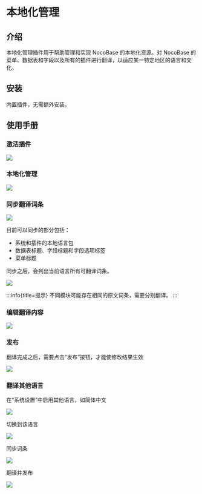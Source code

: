 # 本地化管理

<PluginInfo name="localization-management"></PluginInfo>

## 介绍

本地化管理插件用于帮助管理和实现 NocoBase 的本地化资源。对 NocoBase 的菜单、数据表和字段以及所有的插件进行翻译，以适应某一特定地区的语言和文化。

## 安装

内置插件，无需额外安装。

## 使用手册

### 激活插件

![](https://static-docs.nocobase.com/d16f6ecd6bfb8d1e8acff38f23ad37f8.png)

### 本地化管理

<img src="https://static-docs.nocobase.com/202404202134187.png"/>

### 同步翻译词条

<img src="https://static-docs.nocobase.com/202404202134850.png"/>

目前可以同步的部分包括：

- 系统和插件的本地语言包
- 数据表标题、字段标题和字段选项标签
- 菜单标题

同步之后，会列出当前语言所有可翻译词条。

<img src="https://static-docs.nocobase.com/202404202136567.png"/>

:::info{title=提示}
不同模块可能存在相同的原文词条，需要分别翻译。
:::

### 编辑翻译内容

<img src="https://static-docs.nocobase.com/202404202142836.png"/>

### 发布

翻译完成之后，需要点击“发布”按钮，才能使修改结果生效

<img src="https://static-docs.nocobase.com/202404202143135.png"/>

### 翻译其他语言

在“系统设置”中启用其他语言，如简体中文

![](https://static-docs.nocobase.com/618830967aaeb643c892fce355d59a73.png)

切换到该语言

<img src="https://static-docs.nocobase.com/202404202144789.png"/>

同步词条

<img src="https://static-docs.nocobase.com/202404202145877.png"/>

翻译并发布

<img src="https://static-docs.nocobase.com/202404202143135.png"/>
